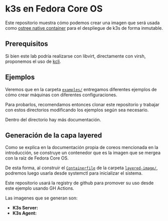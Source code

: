 # k3s en Fedora Core OS

Este repositorio muestra cómo podemos crear una imagen que será usada como
[ostree native container](https://coreos.github.io/rpm-ostree/container/) para
el despliegue de k3s de forma inmutable.

## Prerequisitos

Si bien este lab podría realizarse con libvirt, directamente con virsh,
proponemos el uso de [kcli](https://kcli.readthedocs.io/en/latest/).

## Ejemplos

Veremos que en la carpeta [`examples/`](./examples) entregamos diferentes
ejemplos de cómo crear máquinas con diferentes configuraciones.

Para probarlos, recomendamos entonces clonar este repositorio y trabajar con
estos directorios modificando los ejemplos según sea necesario.

Dentro del directorio hay más documentación.

## Generación de la capa layered

Como se explica en la documentación propia de coreos mencionada en la
introducción, se construye un contenedor que es la imagen que se mergea con la
raíz de Fedora Core OS.

De esta forma, al construir el [`Containerfile`](layered-image/Containerfile) de
la carpeta [`layered-image/`](./layered-image), podremos luego usarla desde
systemctl para inicializar el sistema.

Este repositorio usará la registry de github para promover su uso desde este
ejemplo usando GH Actions.

Las imagenes que se generan son:

* **K3s Server:** 
* **K3s Agent:**
